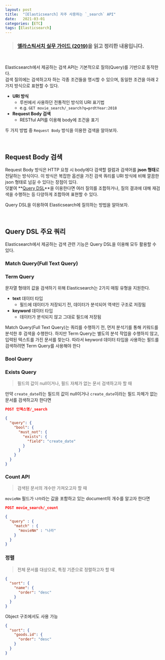 ```yaml
---
layout: post
title:  "[Elasticsearch] 자주 사용하는 `_search` API"
date:   2021-03-01
categories: [ETC]
tags: [Elasticsearch]
---
```


> ### [엘라스틱서치 실무 가이드 (2019)](http://www.yes24.com/Product/Goods/71893929)을 읽고 정리한 내용입니다.     

<br/>

Elasticsearch에서 제공하는 검색 API는 기본적으로 질의(Query)를 기반으로 동작한다.  
검색 질의에는 검색하고자 하는 각종 조건들을 명시할 수 있으며, 동일한 조건을 아래 2가지 방식으로 표현할 수 있다.
- **URI 방식**
    - 루씬에서 사용하던 전통적인 방식의 URI 표기법
    - e.g. `GET movie_search/_search?q=prdtYear:2018`
- **Request Body 검색**
    - RESTful API를 이용해 body에 조건을 표기

두 가지 방법 중 `Request Body` 방식을 이용한 검색을 알아보자.  

<br/>

## Request Body 검색
Request Body 방식은 HTTP 요청 시 body에다 검색할 컬럼과 검색어를 **json 형태**로 전달하는 방식이다. 이 방식은 복잡한 옵션을 가진 검색 쿼리를 URI 방식에 비해 깔끔한 json 형태로 넘길 수 있다는 장점이 있다.  
덧붙여 **[Query DSL](https://www.elastic.co/guide/en/elasticsearch/reference/current/query-dsl.html)**을 이용한다면 여러 질의를 조합하거나, 질의 결과에 대해 재검색을 수행하는 등 다양하게 조합하여 표현할 수 있다.   
     
Query DSL을 이용하여 Elasticsearch에 질의하는 방법을 알아보자.    

<br/>

## Query DSL 주요 쿼리
Elasticsearch에서 제공하는 검색 관련 기능은 Query DSL을 이용해 모두 활용할 수 있다.   

### **Match Query**(Full Text Query)


### **Term Query**
문자열 형태의 값을 검색하기 위해 Elasticsearch는 2가지 매핑 유형을 지원한다.
- **text** 데이터 타입
    - 필드에 데이터가 저장되기 전, 데이터가 분석되어 역색인 구조로 저장됨
- **keyword** 데이터 타입
    - 데이터가 분석되지 않고 그대로 필드에 저장됨

Match Query(Full Text Query)는 쿼리를 수행하기 전, 먼저 분석기를 통해 키워드를 분석한 후 검색을 수행한다. 하지만 Term Query는 별도의 분석 작업을 수행하지 않고, 입력된 텍스트를 가진 문서를 찾는다.
따라서 keyword 데이터 타입을 사용하는 필드를 검색하려면 Term Query를 사용해야 한다



### **Bool Query**

### **Exists Query**
> 필드의 값이 null이거나, 필드 자체가 없는 문서 검색하고자 할 때  

만약 `create_date`라는 필드의 값이 null이거나 `create_date`이라는 필드 자체가 없는 문서를 검색하고자 한다면 
```json
POST 인덱스명/_search

{
  "query": {
    "bool": {
      "must_not": {
        "exists": {
          "field": "create_date"
        }
      }
    }
  }
}
```

### **Count API**
> 검색된 문서의 개수만 가져오고자 할 때

`movieNm` 필드가 `나라`라는 값을 포함하고 있는 document의 개수를 알고자 한다면
```json
POST movie_search/_count

{
  "query" : {
    "match" : {
      "movieNm" : "나라"
    }
  }
}
```

### 정렬
> 전체 문서를 대상으로, 특정 기준으로 정렬하고자 할 때

```json
{
  "sort": {
    "name": {
      "order": "desc"
    }
  }
}
```

Object 구조에서도 사용 가능  
```json
{
  "sort": {
    "goods.id": {
      "order": "desc"
    }
  }
}
```
